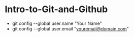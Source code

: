 # Intro-to-Git-and-Github

* git config --global user.name "Your Name"
* git config --global user.email "youremail@domain.com"
